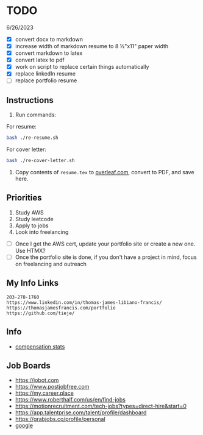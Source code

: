 # TODO

6/26/2023

- [x] convert docx to markdown
- [x] increase width of markdown resume to 8 &frac12;"x11" paper width
- [x] convert markdown to latex
- [x] convert latex to pdf
- [x] work on script to replace certain things automatically
- [x] replace linkedIn resume
- [ ] replace portfolio resume

## Instructions

1. Run commands:

For resume:
```bash
bash ./re-resume.sh
```

For cover letter:
```bash
bash ./re-cover-letter.sh
```

1. Copy contents of `resume.tex` to [overleaf.com](https://www.overleaf.com), convert to PDF, and save here.

## Priorities

1. Study AWS
2. Study leetcode
3. Apply to jobs
4. Look into freelancing

- [ ] Once I get the AWS cert, update your portfolio site or create a new one. Use HTMX?
- [ ] Once the portfolio site is done, if you don't have a project in mind, focus on freelancing and outreach

## My Info Links

```
203-278-1760
https://www.linkedin.com/in/thomas-james-libiano-francis/
https://thomasjamesfrancis.com/portfolio
https://github.com/tieje/
```

## Info
- [compensation stats](https://docsend.com/view/akcftnikbupk7arg)

## Job Boards

- https://jobot.com
- https://www.postjobfree.com
- https://my.career.place
- https://www.roberthalf.com/us/en/find-jobs
- https://motionrecruitment.com/tech-jobs?types=direct-hire&start=0
- https://app.talentprise.com/talent/profile/dashboard
- https://grabjobs.co/profile/personal
- [google](https://www.google.com/search?q=web+developer+jobs&sca_esv=587375602&sxsrf=AM9HkKnN8dpvZJSbscvsZT_o_9dETyeFEw:1701571622909&source=hp&ei=JuxrZaOkNfmqptQPwNiu2Ak&iflsig=AO6bgOgAAAAAZWv6NgBjMt7MI4aAwd9xbfBd1_i2modz&oq=web&gs_lp=Egdnd3Mtd2l6IgN3ZWIqAggAMgoQIxiABBiKBRgnMhEQLhiABBixAxiDARjHARjRAzIIEAAYgAQYsQMyERAuGIAEGLEDGIMBGMcBGK8BMgsQABiABBixAxiDATIOEC4YgAQYsQMYxwEY0QMyCBAAGIAEGLEDMg4QLhiABBixAxjHARjRAzIIEAAYgAQYsQMyBRAAGIAESJgaUNkMWKYPcAF4AJABAJgBSaABzgGqAQEzuAEDyAEA-AEBqAIKwgIHECMY6gIYJ8ICEBAuGAMYjwEY5QIY6gIYjAPCAhAQABgDGI8BGOUCGOoCGIwDwgIOEAAYgAQYigUYsQMYgwHCAhAQABiABBiKBRixAxiDARgK&sclient=gws-wiz&ibp=htl;jobs&sa=X&ved=2ahUKEwiRpcqjoPKCAxXkrokEHaSyBeEQudcGKAF6BAggECs#htivrt=jobs&fpstate=tldetail&htichips=date_posted:today,requirements:years3under,employment_type:FULLTIME,new_to_you:show_unseen_jobs_only&htischips=date_posted;today,requirements;years3under,employment_type;FULLTIME,new_to_you;show_unseen_jobs_only&htidocid=-Y8KzqlV-n27Yr9CAAAAAA%3D%3D)
